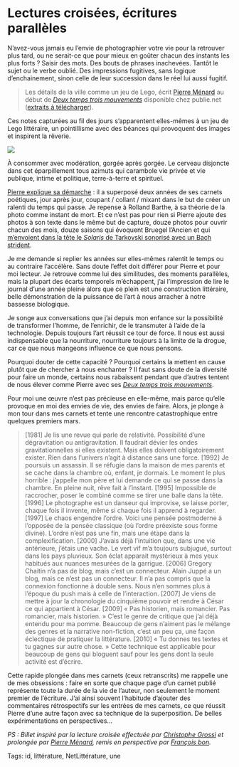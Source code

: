 # Lectures croisées, écritures parallèles

N’avez-vous jamais eu l’envie de photographier votre vie pour la retrouver plus tard, ou ne serait-ce que pour mieux en goûter chacun des instants les plus forts ? Saisir des mots. Des bouts de phrases inachevées. Tantôt le sujet ou le verbe oublié. Des impressions fugitives, sans logique d’enchainement, sinon celle de leur succession dans le réel lui aussi fugitif.

> Les détails de la ville comme un jeu de Lego, écrit [Pierre Ménard](http://www.liminaire.fr/) au début de [*Deux temps trois mouvements*](http://www.publie.net/fr/ebook/9782814503427/deux-temps-trois-mouvements) disponible chez publie.net ([extraits à télécharger](http://www.publie.net/fr/preview/3007/deux-temps-trois-mouvements_1-25)).

Ces notes capturées au fil des jours s’apparentent elles-mêmes à un jeu de Lego littéraire, un pointillisme avec des béances qui provoquent des images et inspirent la rêverie.

![](https://tcrouzet.com/images_tc/2010/07/menard.jpg)

À consommer avec modération, gorgée après gorgée. Le cerveau disjoncte dans cet éparpillement tous azimuts qui carambole vie privée et vie publique, intime et politique, terre-à-terre et spirituel.

[Pierre explique sa démarche](http://www.liminaire.fr/spip.php?article644) : il a superposé deux années de ses carnets poétiques, jour après jour, coupant / collant / mixant dans le but de créer un ralenti du temps qui passe. Je repense à Rolland Barthe, à sa théorie de la photo comme instant de mort. Et ce n’est pas pour rien si Pierre ajoute des photos à son texte dans le même but de capture, douze photos pour ouvrir chacun des mois, douze saisons qui évoquent Bruegel l’Ancien et qui [m’envoient dans la tête le *Solaris* de Tarkovski sonorisé avec un Bach strident](http://www.youtube.com/watch?v=iFAlegTEBUU&feature=PlayList&p=F05B2EA2BF528C3D&playnext_from=PL&index=0&playnext=1).

Je me demande si replier les années sur elles-mêmes ralentit le temps ou au contraire l’accélère. Sans doute l’effet doit différer pour Pierre et pour moi lecteur. Je retrouve comme lui des similitudes, des moments parallèles, mais la plupart des écarts temporels m’échappent, j’ai l’impression de lire le journal d’une année pleine alors que ce plein est une construction littéraire, belle démonstration de la puissance de l’art à nous arracher à notre bassesse biologique.

Je songe aux conversations que j’ai depuis mon enfance sur la possibilité de transformer l’homme, de l’enrichir, de le transmuter à l’aide de la technologie. Depuis toujours l’art réussit ce tour de force. Il nous est aussi indispensable que la nourriture, nourriture toujours à la limite de la drogue, car ce que nous mangeons influence ce que nous pensons.

Pourquoi douter de cette capacité ? Pourquoi certains la mettent en cause plutôt que de chercher à nous enchanter ? Il faut sans doute de la diversité pour faire un monde, certains nous rabaissent pendant que d’autres tentent de nous élever comme Pierre avec ses [*Deux temps trois mouvements*](http://www.publie.net/fr/reader/preview/9782814503427).

Pour moi une œuvre n’est pas précieuse en elle-même, mais parce qu’elle provoque en moi des envies de vie, des envies de faire. Alors, je plonge à mon tour dans mes carnets et tente une rencontre catastrophique entre quelques premiers mars.

> \[1981\] Je lis une revue qui parle de relativité. Possibilité d’une dégravitation ou antigravitation. Il faudrait dévier les ondes gravitationnelles si elles existent. Mais elles doivent obligatoirement exister. Rien dans l’univers n’agit à distance sans une force. \[1992\] Je poursuis un assassin. Il se réfugie dans la maison de mes parents et se cache dans la chambre où, enfant, je dormais. Le moment le plus horrible : j’appelle mon père et lui demande ce qui se passe dans la chambre. En pleine nuit, rêve fait à l’instant. \[1995\] Impossible de raccrocher, poser le combiné comme se tirer une balle dans la tête. \[1996\] Le photographe est un danseur qui improvise, se laisse porter, chaque fois il invente, même si chaque fois il apprend à regarder. \[1997\] Le chaos engendre l’ordre. Voici une pensée postmoderne à l’opposée de la pensée classique (où l’ordre préexiste sous forme divine). L’ordre n’est pas une fin, mais une étape dans la complexification. \[2000\] J’avais déjà l’intuition que, dans une vie antérieure, j’étais une vache. Le vert vif m’a toujours subjugué, surtout dans les pays pluvieux. Son éclat apparait mystérieux à mes yeux habitués aux nuances mesurées de la garrigue. \[2006\] Gregory Chaitin n’a pas de blog, mais c’est un connecteur. Alain Juppé a un blog, mais ce n’est pas un connecteur. Il n’a pas compris que la connexion fonctionne à double sens. Nous n’en sommes plus à l’époque du push mais à celle de l’interaction. \[2007\] Je viens de mettre à jour la chronologie du cinquième pouvoir et rendre à César ce qui appartient à César. \[2009\] « Pas historien, mais romancier. Pas romancier, mais historien. » C’est le genre de critique que j’ai déjà entendu pour ma pomme. Beaucoup de gens n’aiment pas le mélange des genres et la narrative non-fiction, c’est un peu ça, une façon éclectique de pratiquer la littérature. \[2010\] « Tu donnes tes textes et tu gagnes sur autre chose. » Cette technique est applicable pour beaucoup de gens qui bloguent sauf pour les gens dont la seule activité est d’écrire.

Cette rapide plongée dans mes carnets (ceux retranscrits) me rappelle une de mes obsessions : faire en sorte que chaque page d’un carnet publié représente toute la durée de la vie de l’auteur, non seulement le moment premier de l’écriture. J’ai ainsi souvent l’habitude d’ajouter des commentaires rétrospectifs sur les entrées de mes carnets, ce que réussit Pierre d’une autre façon avec sa technique de la superposition. De belles expérimentations en perspectives…

*PS : Billet inspiré par la lecture croisée effectuée par [Christophe Grossi](http://blog.epagine.fr/index.php/category/le-livre-avenir/) et prolongée par [Pierre Ménard](http://www.liminaire.fr/spip.php?article652), remis en perspective par [François bon](http://www.tierslivre.net/spip/spip.php?article2203).*

Tags: id, littérature, NetLittérature, une